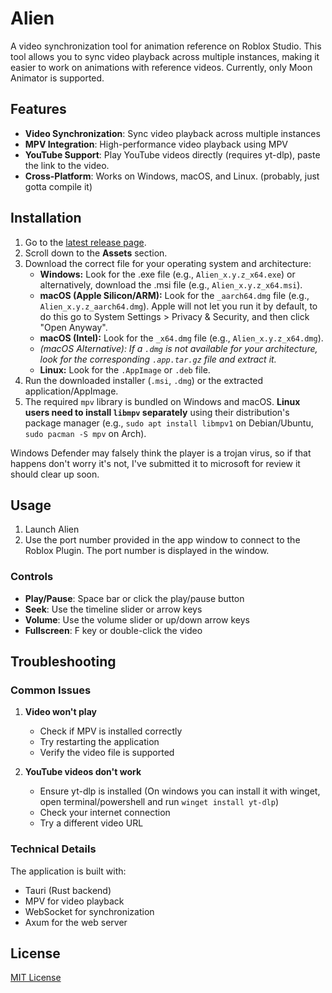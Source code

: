 # Alien

A video synchronization tool for animation reference on Roblox Studio. This tool allows you to sync video playback across multiple instances, making it easier to work on animations with reference videos. Currently, only Moon Animator is supported.

## Features

- **Video Synchronization**: Sync video playback across multiple instances
- **MPV Integration**: High-performance video playback using MPV
- **YouTube Support**: Play YouTube videos directly (requires yt-dlp), paste the link to the video.
- **Cross-Platform**: Works on Windows, macOS, and Linux. (probably, just gotta compile it)

## Installation

1.  Go to the [latest release page](https://github.com/Cautioned/Alien/releases/latest).
2.  Scroll down to the **Assets** section.
3.  Download the correct file for your operating system and architecture:
    *   **Windows:** Look for the .exe file (e.g., `Alien_x.y.z_x64.exe`) or alternatively, download the .msi file (e.g., `Alien_x.y.z_x64.msi`).
    *   **macOS (Apple Silicon/ARM):** Look for the `_aarch64.dmg` file (e.g., `Alien_x.y.z_aarch64.dmg`). Apple will not let you run it by default, to do this go to System Settings > Privacy & Security, and then click "Open Anyway".
    *   **macOS (Intel):** Look for the `_x64.dmg` file (e.g., `Alien_x.y.z_x64.dmg`).
    *   _(macOS Alternative): If a `.dmg` is not available for your architecture, look for the corresponding `.app.tar.gz` file and extract it._
    *   **Linux:** Look for the `.AppImage` or `.deb` file.
4.  Run the downloaded installer (`.msi`, `.dmg`) or the extracted application/AppImage.
5.  The required `mpv` library is bundled on Windows and macOS. **Linux users need to install `libmpv` separately** using their distribution's package manager (e.g., `sudo apt install libmpv1` on Debian/Ubuntu, `sudo pacman -S mpv` on Arch).

Windows Defender may falsely think the player is a trojan virus, so if that happens don't worry it's not, I've submitted it to microsoft for review it should clear up soon.

## Usage

1. Launch Alien
2. Use the port number provided in the app window to connect to the Roblox Plugin. The port number is displayed in the window.

### Controls

- **Play/Pause**: Space bar or click the play/pause button
- **Seek**: Use the timeline slider or arrow keys
- **Volume**: Use the volume slider or up/down arrow keys
- **Fullscreen**: F key or double-click the video

## Troubleshooting

### Common Issues

1. **Video won't play**
   - Check if MPV is installed correctly
   - Try restarting the application
   - Verify the video file is supported

2. **YouTube videos don't work**
   - Ensure yt-dlp is installed (On windows you can install it with winget, open terminal/powershell and run `winget install yt-dlp`)
   - Check your internet connection
   - Try a different video URL

### Technical Details

The application is built with:
- Tauri (Rust backend)
- MPV for video playback
- WebSocket for synchronization
- Axum for the web server

## License

[MIT License](LICENSE)
